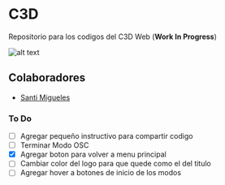 # C3D
Repositorio para los codigos del C3D Web (**Work In Progress**)

![alt text](https://github.com/intercambiostransorganicos/c3d/blob/master/assets/loop.gif)

## Colaboradores
* [Santi Migueles](https://github.com/santimigueles)

### To Do
- [ ] Agregar pequeño instructivo para compartir codigo
- [ ] Terminar Modo OSC
- [x] Agregar boton para volver a menu principal
- [ ] Cambiar color del logo para que quede como el del titulo
- [ ] Agregar hover a botones de inicio de los modos
